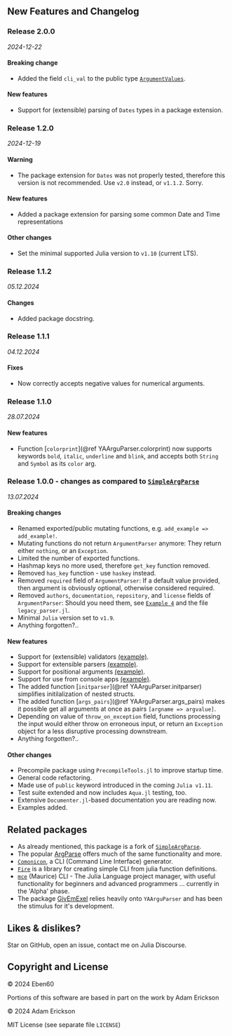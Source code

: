 
## New Features and Changelog

### Release 2.0.0

_2024-12-22_ 

#### Breaking change

- Added the field `cli_val` to the public type [`ArgumentValues`](@ref).

#### New features

- Support for (extensible) parsing of `Dates` types in a package extension.

### Release 1.2.0

_2024-12-19_ 

#### Warning

- The package extension for `Dates` was not properly tested, therefore this version is not recommended. Use `v2.0` instead, or `v1.1.2`. Sorry.

#### New features

- Added a package extension for parsing some common Date and Time representations

#### Other changes

- Set the minimal supported Julia version to `v1.10` (current LTS).

### Release 1.1.2

_05.12.2024_

#### Changes

- Added package docstring.

### Release 1.1.1

_04.12.2024_

#### Fixes

- Now correctly accepts negative values for numerical arguments.

### Release 1.1.0

_28.07.2024_

#### New features

- Function [`colorprint`](@ref YAArguParser.colorprint) now supports keywords `bold`, `italic`, 
    `underline` and `blink`, and accepts both `String` and `Symbol` as its `color` arg.


### Release 1.0.0 - changes as compared to [`SimpleArgParse`](https://github.com/admercs/SimpleArgParse.jl)

_13.07.2024_

#### Breaking changes

- Renamed exported/public mutating functions, e.g. `add_example => add_example!`.
- Mutating functions do not return `ArgumentParser` anymore: They return either `nothing`, or an `Exception`.
- Limited the number of exported functions.
- Hashmap keys no more used, therefore `get_key` function removed.
- Removed `has_key` function - use `haskey` instead.
- Removed `required` field of `ArgumentParser`: If a default value provided, then argument is obviously optional, otherwise considered required.
- Removed `authors`, `documentation`, `repository`, and `license` fields of `ArgumentParser`: 
    Should you need them, see [`Example 4`](@ref "Example 4 - custom parser, initparser") and the file `legacy_parser.jl`.
- Minimal `Julia` version set to `v1.9`.
- Anything forgotten?..

#### New features

- Support for (extensible) validators [(example)](@ref "Example 3 - validating arguments").
- Support for extensible parsers [(example)](@ref "Example 4 - custom parser, initparser").
- Support for positional arguments [(example)](@ref "Example 5 - positional arguments, custom validator, initparser").
- Support for use from console apps [(example)](@ref "Example 5 - positional arguments, custom validator, initparser").
- The added function [`initparser`](@ref YAArguParser.initparser) simplifies initilalization of nested structs.
- The added function [`args_pairs`](@ref YAArguParser.args_pairs) makes it possible get all arguments at once as pairs `[argname => argvalue]`.
- Depending on value of `throw_on_exception` field, functions processing the input would either throw on erroneous input, or return an `Exception` object for a less disruptive processing downstream.
- Anything forgotten?..

#### Other changes

- Precompile package using `PrecompileTools.jl` to improve startup time.
- General code refactoring.
- Made use of `public` keyword introduced in the coming `Julia v1.11`.
- Test suite extended and now includes `Aqua.jl` testing, too.
- Extensive `Documenter.jl`-based documentation you are reading now.
- Examples added.

## Related packages

- As already mentioned, this package is a fork of [`SimpleArgParse`](https://github.com/admercs/SimpleArgParse.jl).
- The popular [ArgParse](https://github.com/carlobaldassi/ArgParse.jl) offers much of the same functionality and more.
- [`Comonicon`](https://comonicon.org/), a CLI (Command Line Interface) generator.
- [`Fire`](https://github.com/ylxdzsw/Fire.jl) is a library for creating simple CLI from julia function definitions.
- [`mce`](https://github.com/diversable/maurice) (Maurice) CLI - The Julia Language project manager,
    with useful functionality for beginners and advanced programmers ... currently in the 'Alpha' phase.
- The package [GivEmExel](https://github.com/Eben60/GivEmExel.jl) relies heavily onto `YAArguParser` and has been the stimulus for it's development.

## Likes & dislikes?

Star on GitHub, open an issue, contact me on Julia Discourse.

## Copyright and License

© 2024 Eben60

Portions of this software are based in part on the work by Adam Erickson 

© 2024 Adam Erickson 

MIT License (see separate file `LICENSE`)
